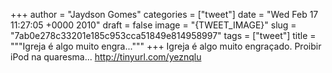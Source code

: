 
+++
author = "Jaydson Gomes"
categories = ["tweet"]
date = "Wed Feb 17 11:27:05 +0000 2010"
draft = false
image = "{TWEET_IMAGE}"
slug = "7ab0e278c33201e185c953cca51849e814958997"
tags = ["tweet"]
title = """Igreja é algo muito engra..."""
+++
Igreja é algo muito engraçado. Proibir iPod na quaresma... http://tinyurl.com/yeznqlu
